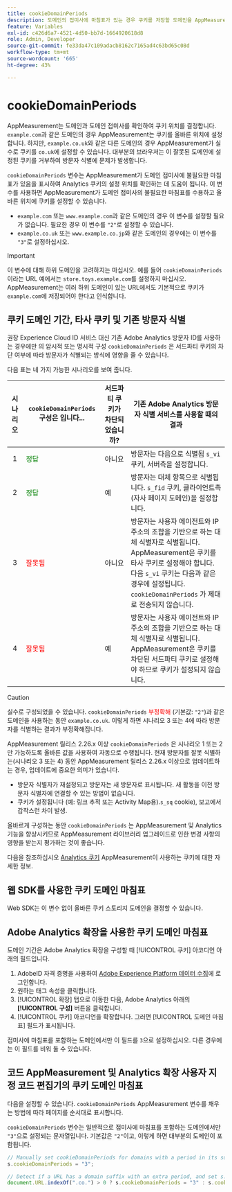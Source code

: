 ```yaml
---
title: cookieDomainPeriods
description: 도메인의 접미사에 마침표가 있는 경우 쿠키를 저장할 도메인을 AppMeasurement가 이해하도록 도와줍니다.
feature: Variables
exl-id: c426d6a7-4521-4d50-bb7d-1664920618d8
role: Admin, Developer
source-git-commit: fe33da47c109adacb8162c7165ad4c63bd65c08d
workflow-type: tm+mt
source-wordcount: '665'
ht-degree: 43%

---
```



# cookieDomainPeriods

AppMeasurement는 도메인과 도메인 접미사를 확인하여 쿠키 위치를 결정합니다. `example.com`과 같은 도메인의 경우 AppMeasurement는 쿠키를 올바른 위치에 설정합니다. 하지만, `example.co.uk`와 같은 다른 도메인의 경우 AppMeasurement가 실수로 쿠키를 `co.uk`에 설정할 수 있습니다. 대부분의 브라우저는 이 잘못된 도메인에 설정된 쿠키를 거부하여 방문자 식별에 문제가 발생합니다.

`cookieDomainPeriods` 변수는 AppMeasurement가 도메인 접미사에 불필요한 마침표가 있음을 표시하여 Analytics 쿠키의 설정 위치를 확인하는 데 도움이 됩니다. 이 변수를 사용하면 AppMeasurement가 도메인 접미사의 불필요한 마침표를 수용하고 올바른 위치에 쿠키를 설정할 수 있습니다.

* `example.com` 또는 `www.example.com`과 같은 도메인의 경우 이 변수를 설정할 필요가 없습니다. 필요한 경우 이 변수를 `"2"`로 설정할 수 있습니다.
* `example.co.uk` 또는 `www.example.co.jp`와 같은 도메인의 경우에는 이 변수를 `"3"`로 설정하십시오.


>[!IMPORTANT]
>
>이 변수에 대해 하위 도메인을 고려하지는 마십시오. 예를 들어 `cookieDomainPeriods`이라는 URL 예에서는 `store.toys.example.com`를 설정하지 마십시오. AppMeasurement는 여러 하위 도메인이 있는 URL에서도 기본적으로 쿠키가 `example.com`에 저장되어야 한다고 인식합니다.


## 쿠키 도메인 기간, 타사 쿠키 및 기존 방문자 식별

권장 Experience Cloud ID 서비스 대신 기존 Adobe Analytics 방문자 ID를 사용하는 경우에만 의 암시적 또는 명시적 구성 `cookieDomainPeriods` 은 서드파티 쿠키의 차단 여부에 따라 방문자가 식별되는 방식에 영향을 줄 수 있습니다.

다음 표는 네 가지 가능한 시나리오를 보여 줍니다.

| 시나리오 | `cookieDomainPeriods` 구성은 입니다... | 서드파티 쿠키가 차단되었습니까? | 기존 Adobe Analytics 방문자 식별 서비스를 사용할 때의 결과 |
|:---:|---|---|---|
| 1 | <span style="color:green">정답</span> | 아니요 | 방문자는 다음으로 식별됨 `s_vi` 쿠키, 서버측을 설정합니다. |
| 2 | <span style="color:green">정답</span> | 예 | 방문자는 대체 항목으로 식별됩니다. `s_fid` 쿠키, 클라이언트측(자사 페이지 도메인)을 설정합니다. |
| 3 | <span style="color:red">잘못됨</span> | 아니요 | 방문자는 사용자 에이전트와 IP 주소의 조합을 기반으로 하는 대체 식별자로 식별됩니다. <br/>AppMeasurement은 쿠키를 타사 쿠키로 설정해야 합니다.<br/> 다음 `s_vi` 쿠키는 다음과 같은 경우에 설정됩니다. `cookieDomainPeriods` 가 제대로 전송되지 않습니다. |
| 4 | <span style="color:red">잘못됨</span> | 예 | 방문자는 사용자 에이전트와 IP 주소의 조합을 기반으로 하는 대체 식별자로 식별됩니다.<br/>AppMeasurement은 쿠키를 차단된 서드파티 쿠키로 설정해야 하므로 쿠키가 설정되지 않습니다. |

>[!CAUTION]
>
>실수로 구성되었을 수 있습니다. `cookieDomainPeriods` <span style="color:red">부정확해</span> (기본값: `"2"`)과 같은 도메인을 사용하는 동안 `example.co.uk`. 이렇게 하면 시나리오 3 또는 4에 따라 방문자를 식별하는 결과가 부정확해집니다.
>
>AppMeasurement 릴리스 2.26.x 이상 `cookieDomainPeriods` 은 시나리오 1 또는 2만 가능하도록 올바른 값을 사용하여 자동으로 수행됩니다. 현재 방문자를 잘못 식별하는(시나리오 3 또는 4) 동안 AppMeasurement 릴리스 2.26.x 이상으로 업데이트하는 경우, 업데이트에 중요한 의미가 있습니다.
>
>* 방문자 식별자가 재설정되고 방문자는 새 방문자로 표시됩니다. 새 활동을 이전 방문자 식별자에 연결할 수 있는 방법이 없습니다.
>* 쿠키가 설정됩니다 (예: 링크 추적 또는 Activity Map용).`s_sq` cookie), 보고에서 갑작스런 차이 발생.
>
>올바르게 구성하는 동안 `cookieDomainPeriods` 는 AppMeasurement 및 Analytics 기능을 향상시키므로 AppMeasurement 라이브러리 업그레이드로 인한 변경 사항의 영향을 받는지 평가하는 것이 좋습니다.
>
> 다음을 참조하십시오 [Analytics 쿠키](https://experienceleague.adobe.com/docs/core-services/interface/administration/ec-cookies/cookies-analytics.html?lang=en) AppMeasurement이 사용하는 쿠키에 대한 자세한 정보.

## 웹 SDK를 사용한 쿠키 도메인 마침표

Web SDK는 이 변수 없이 올바른 쿠키 스토리지 도메인을 결정할 수 있습니다.

## Adobe Analytics 확장을 사용한 쿠키 도메인 마침표

도메인 기간은 Adobe Analytics 확장을 구성할 때 [!UICONTROL 쿠키] 아코디언 아래의 필드입니다.

1. AdobeID 자격 증명을 사용하여 [Adobe Experience Platform 데이터 수집](https://experience.adobe.com/data-collection)에 로그인합니다.
1. 원하는 태그 속성을 클릭합니다.
1. [!UICONTROL 확장] 탭으로 이동한 다음, Adobe Analytics 아래의 **[!UICONTROL 구성]** 버튼을 클릭합니다.
1. [!UICONTROL 쿠키] 아코디언을 확장합니다. 그러면 [!UICONTROL 도메인 마침표] 필드가 표시됩니다.

접미사에 마침표를 포함하는 도메인에서만 이 필드를 `3`으로 설정하십시오. 다른 경우에는 이 필드를 비워 둘 수 있습니다.

## 코드 AppMeasurement 및 Analytics 확장 사용자 지정 코드 편집기의 쿠키 도메인 마침표

다음을 설정할 수 있습니다. `cookieDomainPeriods` AppMeasurement 변수를 채우는 방법에 따라 페이지를 순서대로 표시합니다.

`cookieDomainPeriods` 변수는 일반적으로 접미사에 마침표를 포함하는 도메인에서만 `"3"`으로 설정되는 문자열입니다. 기본값은 `"2"`이고, 이렇게 하면 대부분의 도메인이 포함됩니다.

```js
// Manually set cookieDomainPeriods for domains with a period in its suffix, such as www.example.co.uk
s.cookieDomainPeriods = "3";

// Detect if a URL has a domain suffix with an extra period, and set s.cookieDomainPeriods automatically
document.URL.indexOf(".co.") > 0 ? s.cookieDomainPeriods = "3" : s.cookieDomainPeriods = "2";
```
